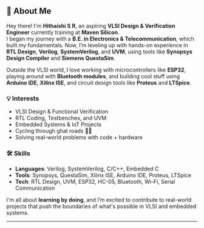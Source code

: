 ## 👋 About Me

Hey there! I'm **Hithaishi S R**, an aspiring **VLSI Design & Verification Engineer** currently training at **Maven Silicon**.  
I began my journey with a **B.E. in Electronics & Telecommunication**, which built my fundamentals. Now, I’m leveling up with hands-on experience in **RTL Design**, **Verilog**, **SystemVerilog**, and **UVM**, using tools like **Synopsys Design Compiler** and **Siemens QuestaSim**.

Outside the VLSI world, I love working with microcontrollers like **ESP32**, playing around with **Bluetooth modules**, and building cool stuff using **Arduino IDE**, **Xilinx ISE**, and circuit design tools like **Proteus** and **LTSpice**.

### 💡 Interests
- VLSI Design & Functional Verification
- RTL Coding, Testbenches, and UVM
- Embedded Systems & IoT Projects
- Cycling through ghat roads 🚴‍♂️
- Solving real-world problems with code + hardware

### 🛠️ Skills
- **Languages**: Verilog, SystemVerilog, C/C++, Embedded C
- **Tools**: Synopsys, QuestaSim, Xilinx ISE, Arduino IDE, Proteus, LTSpice
- **Tech**: RTL Design, UVM, ESP32, HC-05, Bluetooth, Wi-Fi, Serial Communication

I'm all about **learning by doing**, and I’m excited to contribute to real-world projects that push the boundaries of what's possible in VLSI and embedded systems.

---
